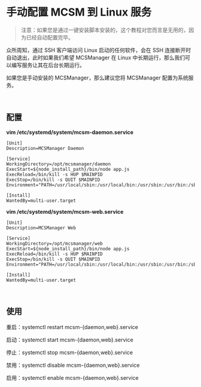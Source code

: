 # 手动配置 MCSM 到 Linux 服务


> 注意：如果您是通过一键安装脚本安装的，这个教程对您而言是无用的，因为已经自动配置完毕。

众所周知，通过 SSH 客户端访问 Linux 启动的任何软件，会在 SSH 连接断开时自动退出，此时如果我们希望 MCSManager 在 Linux 中长期运行，那么我们可以编写服务让其在后台长期运行。

如果您是手动安装的 MCSManager，那么建议您将 MCSManager 配置为系统服务。

<br />

## 配置

**vim /etc/systemd/system/mcsm-daemon.service**

```
[Unit]
Description=MCSManager Daemon

[Service]
WorkingDirectory=/opt/mcsmanager/daemon
ExecStart=${node_install_path}/bin/node app.js
ExecReload=/bin/kill -s HUP $MAINPID
ExecStop=/bin/kill -s QUIT $MAINPID
Environment="PATH=/usr/local/sbin:/usr/local/bin:/usr/sbin:/usr/bin:/sbin:/bin"

[Install]
WantedBy=multi-user.target
```



**vim /etc/systemd/system/mcsm-web.service**

```
[Unit]
Description=MCSManager Web

[Service]
WorkingDirectory=/opt/mcsmanager/web
ExecStart=${node_install_path}/bin/node app.js
ExecReload=/bin/kill -s HUP $MAINPID
ExecStop=/bin/kill -s QUIT $MAINPID
Environment="PATH=/usr/local/sbin:/usr/local/bin:/usr/sbin:/usr/bin:/sbin:/bin"

[Install]
WantedBy=multi-user.target
```

<br />

## 使用

重启：systemctl restart mcsm-{daemon,web}.service

启动：systemctl start mcsm-{daemon,web}.service

停止：systemctl stop mcsm-{daemon,web}.service

禁用：systemctl disable mcsm-{daemon,web}.service

启用：systemctl enable mcsm-{daemon,web}.service